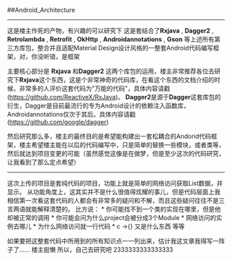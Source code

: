 ##Android_Architecture
___

这是楼主作死的产物，有兴趣的可以研究下
这是套结合了**Rxjava** , **Dagger2**  , **Retrolambda** , **Retrofit**  , **OkHttp** , **Androidannotations**  , **Gson**  等上述所有第三方库包，整合并且适配Material Design设计风格的一整套Android代码编写框架，对，你没听错，是框架

主要核心部分是 **Rxjava** 和**Dagger2** 这两个库包的运用，楼主非常推荐各位去研究下**Rxjava**这个东西，这是个非常神奇的代码库，在看这个东西的文档介绍的时候，非常多的人评价这套代码为"万能的代码"，具体内容请戳(https://github.com/ReactiveX/RxJava)。
**Dagger2**是源于**Dagger**这套库包的衍生，Dagger是目前最流行的专为Android设计的依赖注入函数库，Androidannotations仅次于其后。具体内容请戳(https://github.com/google/dagger)

然后研究那么多，楼主的最终目的是希望能构建出一套松耦合的Andorid代码框架，楼主希望楼主能在以后的代码编写中，只是简单的替换一些模块，或者类等，然后就达到项目变更的可能（虽然感觉这像是在做梦，但是至少这次的代码研究，让我看到了那么定点希望）

____

这次上传的项目是套纯代码的项目，功能上就是简单的网络访问获取List数据，并显示。
从功能角度上，这其实并不是什么很值得炫耀的事儿，但是代码层面上我相信第一次看这套代码的人都会有非常多的疑问和不解，而且这些疑问往往不是三言两语就能解释清楚的。
比方说：
	*  你可能找不到一个类的实现在哪里，但是他却被正常的调用
	*  你可能会问为什么project会被分成3个Module
	*  网络访问的实例去哪儿
	*  为什么网络访问就一行代码
	*  c ->{} 又是什么东西 
	等等

如果要把这整套代码中所用到的所有知识点一一列出来，估计我这文章我得写一阵子了……
楼主挺懒
所以，自己去研究吧 2333333333333333


